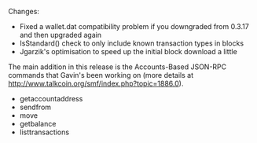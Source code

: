 Changes:
* Fixed a wallet.dat compatibility problem if you downgraded from 0.3.17 and then upgraded again
* IsStandard() check to only include known transaction types in blocks
* Jgarzik's optimisation to speed up the initial block download a little

The main addition in this release is the Accounts-Based JSON-RPC commands that Gavin's been working on (more details at http://www.talkcoin.org/smf/index.php?topic=1886.0).  
* getaccountaddress
* sendfrom
* move
* getbalance
* listtransactions
